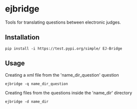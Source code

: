 # ejbridge

Tools for translating questions between electronic judges.

## Installation

```
pip install -i https://test.pypi.org/simple/ EJ-Bridge
```

## Usage

Creating a xml file from the 'name_dir_question' question
```
ejbridge -q name_dir_question
```

Creating files from the questions inside the 'name_dir' directory
```
ejbridge -d name_dir
```
